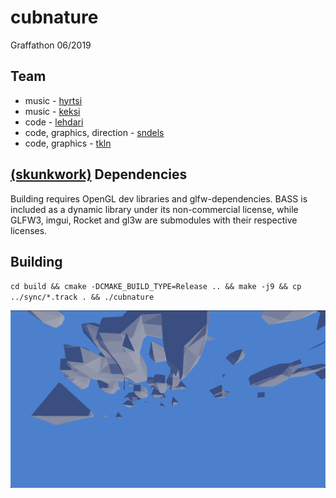 # cubnature

Graffathon 06/2019

## Team

- music - [hyrtsi](https://github.com/hyrtsi)
- music - [keksi](https://github.com/ketoni)
- code - [lehdari](https://github.com/lehdari)
- code, graphics, direction - [sndels](https://github.com/sndels)
- code, graphics - [tkln](https://github.com/tkln)

## [(skunkwork)](https://github.com/sndels/skunkwork) Dependencies
Building requires OpenGL dev libraries and glfw-dependencies. BASS is included as
a dynamic library under its non-commercial license, while GLFW3, imgui, Rocket and
gl3w are submodules with their respective licenses.

## Building 
`cd build && cmake -DCMAKE_BUILD_TYPE=Release .. && make -j9 && cp ../sync/*.track . && ./cubnature`

![screenshot](screenshot.png)
